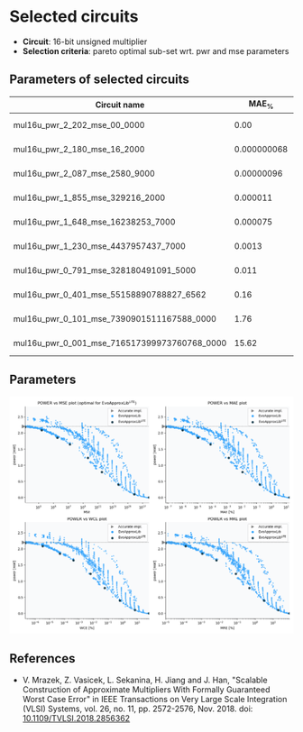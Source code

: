 
Selected circuits
===================
 - **Circuit**: 16-bit unsigned multiplier
 - **Selection criteria**: pareto optimal sub-set wrt. pwr and mse parameters

Parameters of selected circuits
----------------------------

| Circuit name | MAE<sub>%</sub> | WCE<sub>%</sub> | EP<sub>%</sub> | MRE<sub>%</sub> | MSE | Download |
| --- |  --- | --- | --- | --- | --- | --- | 
| mul16u_pwr_2_202_mse_00_0000 | 0.00 | 0.00 | 0.00 | 0.00 | 0 |   [[Verilog<sub>PDK45</sub>](mul16u_pwr_2_202_mse_00_0000_pdk45.v)] [[C](mul16u_pwr_2_202_mse_00_0000.c)] |
| mul16u_pwr_2_180_mse_16_2000 | 0.000000068 | 0.00000021 | 71.09 | 0.0000097 | 16 |   [[Verilog<sub>PDK45</sub>](mul16u_pwr_2_180_mse_16_2000_pdk45.v)] [[C](mul16u_pwr_2_180_mse_16_2000.c)] |
| mul16u_pwr_2_087_mse_2580_9000 | 0.00000096 | 0.0000032 | 98.37 | 0.00013 | 2581 |   [[Verilog<sub>PDK45</sub>](mul16u_pwr_2_087_mse_2580_9000_pdk45.v)] [[C](mul16u_pwr_2_087_mse_2580_9000.c)] |
| mul16u_pwr_1_855_mse_329216_2000 | 0.000011 | 0.000051 | 99.15 | 0.0011 | 329216 |   [[Verilog<sub>PDK45</sub>](mul16u_pwr_1_855_mse_329216_2000_pdk45.v)] [[C](mul16u_pwr_1_855_mse_329216_2000.c)] |
| mul16u_pwr_1_648_mse_16238253_7000 | 0.000075 | 0.00042 | 99.84 | 0.0067 | 16238.254e3 |   [[Verilog<sub>PDK45</sub>](mul16u_pwr_1_648_mse_16238253_7000_pdk45.v)] [[C](mul16u_pwr_1_648_mse_16238253_7000.c)] |
| mul16u_pwr_1_230_mse_4437957437_7000 | 0.0013 | 0.0062 | 99.98 | 0.083 | 44379.574e5 |   [[Verilog<sub>PDK45</sub>](mul16u_pwr_1_230_mse_4437957437_7000_pdk45.v)] [[C](mul16u_pwr_1_230_mse_4437957437_7000.c)] |
| mul16u_pwr_0_791_mse_328180491091_5000 | 0.011 | 0.058 | 100.00 | 0.46 | 32818.049e7 |  [[Verilog<sub>generic</sub>](mul16u_pwr_0_791_mse_328180491091_5000_gen.v)]  [[C](mul16u_pwr_0_791_mse_328180491091_5000.c)] |
| mul16u_pwr_0_401_mse_55158890788827_6562 | 0.16 | 0.63 | 100.00 | 3.06 | 55158.891e9 |   [[Verilog<sub>PDK45</sub>](mul16u_pwr_0_401_mse_55158890788827_6562_pdk45.v)] [[C](mul16u_pwr_0_401_mse_55158890788827_6562.c)] |
| mul16u_pwr_0_101_mse_7390901511167588_0000 | 1.76 | 7.03 | 100.00 | 19.30 | 73909.015e11 |   [[Verilog<sub>PDK45</sub>](mul16u_pwr_0_101_mse_7390901511167588_0000_pdk45.v)] [[C](mul16u_pwr_0_101_mse_7390901511167588_0000.c)] |
| mul16u_pwr_0_001_mse_716517399973760768_0000 | 15.62 | 62.50 | 100.00 | 79.49 | 71651.74e13 |  [[Verilog<sub>generic</sub>](mul16u_pwr_0_001_mse_716517399973760768_0000_gen.v)]  [[C](mul16u_pwr_0_001_mse_716517399973760768_0000.c)] |
    
Parameters
--------------
![Parameters figure](fig.png)

References
--------------
   - V. Mrazek, Z. Vasicek, L. Sekanina, H. Jiang and J. Han, "Scalable Construction of Approximate Multipliers With Formally Guaranteed Worst Case Error" in IEEE Transactions on Very Large Scale Integration (VLSI) Systems, vol. 26, no. 11, pp. 2572-2576, Nov. 2018. doi: [10.1109/TVLSI.2018.2856362](https://dx.doi.org/10.1109/TVLSI.2018.2856362)

             